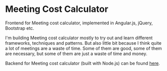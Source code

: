 Meeting Cost Calculator
===

Frontend for Meeting cost calculator, implemented in Angular.js, jQuery, Bootstrap etc. 

I'm building Meeting cost calculator mostly to try out and learn different frameworks, techniques and patterns. But also little bit because I think quite a lot of meetings are a waste of time. Some of them are good, some of them are necessary, but some of them are just a waste of time and money.

Backend for Meeting cost calculator (built with Node.js) can be found <a href="https://github.com/perjansson/mcc_backend_nodejs">here</a>.
